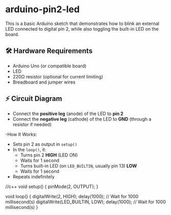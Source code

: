 # arduino-pin2-led

This is a basic Arduino sketch that demonstrates how to blink an external LED connected to digital pin 2, while also toggling the built-in LED on the board.

## 🛠️ Hardware Requirements

- Arduino Uno (or compatible board)
- LED
- 220Ω resistor (optional for current limiting)
- Breadboard and jumper wires

## ⚡ Circuit Diagram

- Connect the **positive leg** (anode) of the LED to **pin 2**
- Connect the **negative leg** (cathode) of the LED to **GND** (through a resistor if needed)


-How It Works:

- Sets pin 2 as output in `setup()`
- In the `loop()`, it:
  - Turns pin 2 **HIGH** (LED ON)
  - Waits for 1 second
  - Turns built-in LED (on `LED_BUILTIN`, usually pin 13) **LOW**
  - Waits for 1 second
- Repeats indefinitely

//c++
void setup()
{
  pinMode(2, OUTPUT);
}

void loop()
{
  digitalWrite(2, HIGH);
  delay(1000); // Wait for 1000 millisecond(s)
  digitalWrite(LED_BUILTIN, LOW);
  delay(1000); // Wait for 1000 millisecond(s)
}

